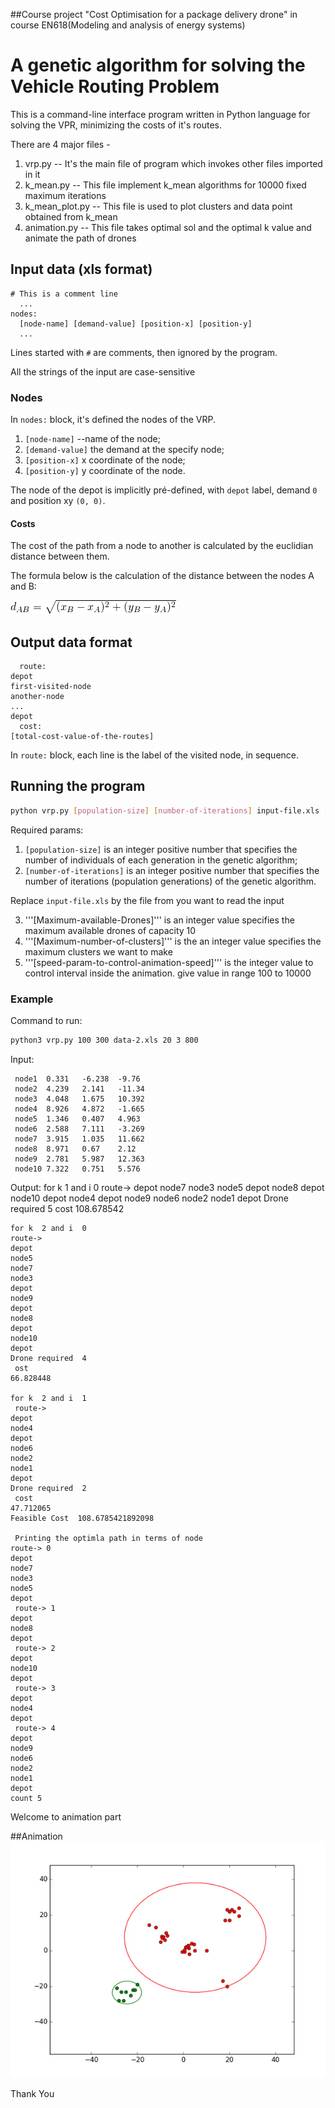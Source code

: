 ##Course project "Cost Optimisation for a package delivery drone" in course EN618(Modeling and analysis of energy systems) 

# A genetic algorithm for solving the Vehicle Routing Problem
This is a command-line interface program written in Python language for solving the VPR, minimizing the costs of it's routes.


There are 4 major files -
1. vrp.py -- It's the main file of program which invokes other files imported in it
2. k_mean.py -- This file implement k_mean algorithms for 10000 fixed maximum iterations
3. k_mean_plot.py -- This file is used to plot clusters and data point obtained from k_mean
4. animation.py -- This file takes optimal sol and the optimal k value and animate the path of drones



## Input data (xls format)
	# This is a comment line
	  ...	
	nodes:
	  [node-name] [demand-value] [position-x] [position-y]
	  ...

Lines started with ```#``` are comments, then ignored by the program.

All the strings of the input are case-sensitive



### Nodes
In ```nodes:``` block, it's defined the nodes of the VRP.

1. ```[node-name]``` --name of the node;
2. ```[demand-value]``` the demand at the specify node;
3. ```[position-x]``` x coordinate of the node;
4. ```[position-y]``` y coordinate of the node.

The node of the depot is implicitly pré-defined, with ```depot``` label, demand ```0``` and position xy ```(0, 0)```.

#### Costs

The cost of the path from a node to another is calculated by the euclidian distance between them.

The formula below is the calculation of the distance between the nodes A and B:

![](node-distance.png)

## Output data format

	  route:
	depot
	first-visited-node
	another-node
	...
	depot
	  cost:
	[total-cost-value-of-the-routes]

In ```route:``` block, each line is the label of the visited node, in sequence.


## Running the program

```bash
python vrp.py [population-size] [number-of-iterations] input-file.xls [Maximum-available-Drones] [Maximum-number-of-clusters] [speed-param-to-control-animation-speed]
```

Required params:

1. ```[population-size]``` is an integer positive number that specifies the number of individuals of each generation in the genetic algorithm;
2. ```[number-of-iterations]``` is an integer positive number that specifies the number of iterations (population generations) of the genetic algorithm.

Replace ```input-file.xls``` by the file from you want to read the input

3. '''[Maximum-available-Drones]''' is an integer value specifies the maximum available drones of capacity 10
4. '''[Maximum-number-of-clusters]''' is the an integer value specifies the maximum clusters we want to make
5. '''[speed-param-to-control-animation-speed]''' is the integer value to control interval inside the animation. give value in range 100 to 10000

### Example

Command to run:
```bash
python3 vrp.py 100 300 data-2.xls 20 3 800
```

Input:

     node1	0.331	-6.238	-9.76
     node2	4.239	2.141	-11.34
     node3	4.048	1.675	10.392
     node4	8.926	4.872	-1.665
     node5	1.346	0.407	4.963
     node6	2.588	7.111	-3.269
     node7	3.915	1.035	11.662
     node8	8.971	0.67	2.12
     node9	2.781	5.987	12.363
     node10	7.322	0.751	5.576


Output:
	for k  1 and i  0
	route-> 
	depot
	node7
	node3
	node5
	depot
	node8
	depot
	node10
	depot
	node4
	depot
	node9
	node6
	node2
	node1
	depot
	Drone required  5
	 cost 
	108.678542

	for k  2 and i  0
	route-> 
	depot
	node5
	node7
	node3
	depot
	node9
	depot
	node8
	depot
	node10
	depot
	Drone required  4
	 ost 
	66.828448

	for k  2 and i  1
	 route-> 
	depot
	node4
	depot
	node6
	node2
	node1
	depot
	Drone required  2
	 cost 
	47.712065
	Feasible Cost  108.6785421892098

	 Printing the optimla path in terms of node
	route-> 0
	depot
	node7
	node3
	node5
	depot
	 route-> 1
	depot
	node8
	depot
	 route-> 2
	depot
	node10
	depot
	 route-> 3
	depot
	node4
	depot
	 route-> 4
	depot
	node9
	node6
	node2
	node1
	depot
	count 5
Welcome to animation part

##Animation
![](drone_path.gif)

Thank You
